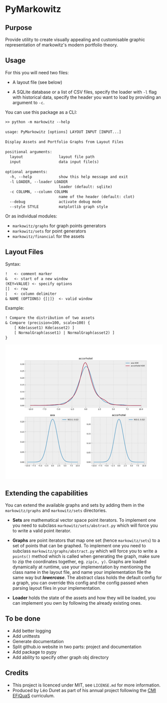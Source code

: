 # PyMarkowitz

## Purpose

Provide utility to create visually appealing and customisable graphic representation of markowitz's
modern portfolio theory.

## Usage

For this you will need two files:

- A layout file (see below)

- A SQLite database or a list of CSV files, specify the loader with `-l` flag with historical data,
  specify the header you want to load by providing an argument to `-c`.

You can use this package as a CLI:

```
>> python -m markowitz --help

usage: PyMarkowitz [options] LAYOUT INPUT [INPUT...]

Display Assets and Portfolio Graphs from Layout Files

positional arguments:
  layout                layout file path
  input                 data input file(s)

optional arguments:
  -h, --help            show this help message and exit
  -l LOADER, --loader LOADER
                        loader (default: sqlite)
  -c COLUMN, --column COLUMN
                        name of the header (default: clot)
  --debug               activate debug mode
  --style STYLE         matplotlib graph style
```

Or as individual modules:

- `markowitz/graphs` for graph points generators
- `markowitz/sets` for point generators
- `markowitz/financial` for the assets

## Layout Files

Syntax:

```
!	<- comment marker
&	<- start of a new window
(KEY=VALUE)	<- specify options
[]	<- row
|	<- column delimiter
& NAME (OPTIONS) {[|]}  <- valid window
```

Example:

```
! Compare the distribution of two assets
& Compare (precision=100, scale=100) {
	[ Kde(asset1) Kde(asset2) ]
	[ NormalGraph(asset1) | NormalGraph(asset2) ]
}
```

![Example Output](docs/img/example.png)

## Extending the capabilities

You can extend the available graphs and sets by adding them in the `markowitz/graphs` and
`markowitz/sets` directories.

- **Sets** are mathematical vector space point iterators. To implement one you need to subclass
  `markowitz/sets/abstract.py` which will force you to write a valid point iterator.

- **Graphs** are point iterators that map one set (hence `markowitz/sets`) to a set of points that
  can be graphed. To implement one you need to subclass `markowitz/graphs/abstract.py` which will
  force you to write a `points()` method which is called when generating the graph, make sure to zip
  the coordinates together, eg. `zip(x, y)`. Graphs are loaded dynamically at runtime, use your
  implementation by mentioning the class name in the layout file, and name your implementation file
  the same way but **_lowercase_**. The abstract class holds the default config for a graph, you can
  override this config and the config passed when parsing layout files in your implementation.

- **Loader** holds the state of the assets and how they will be loaded, you can implement you own by
  following the already existing ones.

## To be done

- Add better logging
- Add unittests
- Generate documentation
- Split github.io website in two parts: project and documentation
- Add package to pypy
- Add ability to specify other graph obj directory

## Credits

- This project is licenced under MIT, see `LICENSE.md` for more information.
- Produced by Léo Duret as part of his annual project following the
  [CMI EFiQuaS](cmi-efiquas.u-paris2.fr) curriculum.
